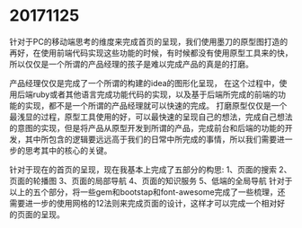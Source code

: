 # 20171125

针对于PC的移动端思考的维度来完成首页的呈现，我们使用墨刀的原型图打造的再好，在使用前端代码实现这些功能的时候，有时候都没有使用原型工具来的快，所以仅仅是一个所谓的产品经理的孩子是难以完成产品的真是的打磨。

产品经理仅仅是完成了一个所谓的构建的idea的图形化呈现， 在这个过程中，使用后端ruby或者其他语言完成功能代码的实现，以及基于后端所完成的前端的功能的实现，都不是一个所谓的产品经理就可以快速的完成。
打磨原型仅仅是一个最浅显的过程，原型工具使用的好，可以最快速的呈现自己的想法，完成自己想法的意图的实现，但是将产品从原型开发到所谓的产品，完成前台和后端的功能的开发，其中所包含的逻辑要远远高于我们的日常中所完成的事情，所以我们需要进一步的思考其中的核心的关键。

针对于现在的首页的呈现，现在我基本上完成了五部分的构思:
1、页面的搜索 2、页面的轮播图 3、页面的局部导航 4、页面的知识服务 5、低端的全局导航
针对于以上的五个部分，将一些gem和bootstap和font-awesome完成了一些梳理，还需要进一步的使用网格的12法则来完成页面的设计，这样才可以完成一个相对好的页面的呈现。
